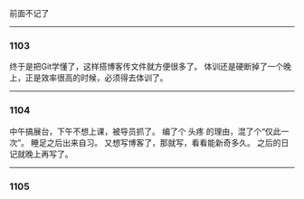 前面不记了
***
### 1103
终于是把Git学懂了，这样搭博客传文件就方便很多了。
体训还是硬断掉了一个晚上，正是效率很高的时候，必须得去体训了。
***
### 1104
中午搞展台，下午不想上课，被导员抓了。
编了个 头疼 的理由，混了个“仅此一次”。
睡足之后出来自习。
又想写博客了，那就写，看看能新奇多久。
之后的日记就晚上再写了。
***
### 1105

